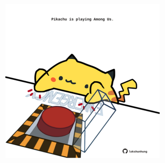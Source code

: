 <!-- built at 17/08/2025, 15:00:29 UTC -->
<p align="center">
  <img width="500" height="500" src="./ReadmeImage.svg">
</p>
